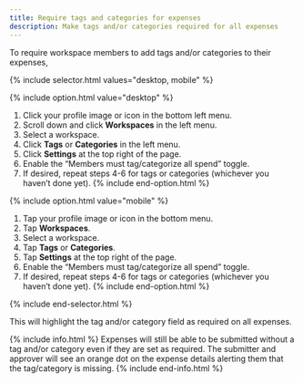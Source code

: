 ```yaml
---
title: Require tags and categories for expenses
description: Make tags and/or categories required for all expenses
---
```

<div id="new-expensify" markdown="1">

To require workspace members to add tags and/or categories to their expenses, 

{% include selector.html values="desktop, mobile" %}

{% include option.html value="desktop" %}
1. Click your profile image or icon in the bottom left menu.
2. Scroll down and click **Workspaces** in the left menu. 
3. Select a workspace. 
4. Click **Tags** or **Categories** in the left menu.
5. Click **Settings** at the top right of the page. 
6. Enable the “Members must tag/categorize all spend” toggle. 
7. If desired, repeat steps 4-6 for tags or categories (whichever you haven’t done yet).
{% include end-option.html %}

{% include option.html value="mobile" %}
1. Tap your profile image or icon in the bottom menu.
2. Tap **Workspaces**. 
3. Select a workspace. 
4. Tap **Tags** or **Categories**.
5. Tap **Settings** at the top right of the page. 
6. Enable the “Members must tag/categorize all spend” toggle. 
7. If desired, repeat steps 4-6 for tags or categories (whichever you haven’t done yet).
{% include end-option.html %}

{% include end-selector.html %}
   
This will highlight the tag and/or category field as required on all expenses. 

{% include info.html %}
Expenses will still be able to be submitted without a tag and/or category even if they are set as required. The submitter and approver will see an orange dot on the expense details alerting them that the tag/category is missing.
{% include end-info.html %}

</div>
